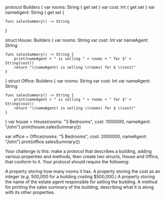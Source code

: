 protocol Builders {
    var rooms: String { get set }
    var cost: Int { get set }
    var nameAgent: String { get set }
    
    func salesSummary() -> String
}

struct House: Builders {
    var rooms: String
    var cost: Int
    var nameAgent: String
    
    func salesSummary() -> String {
        print(nameAgent + " is selling " + rooms + " for $" + String(cost))
        return "\(nameAgent) is selling \(rooms) for $ \(cost)"
    }
}
struct Office: Builders {
    var rooms: String
    var cost: Int
    var nameAgent: String
    
    func salesSummary() -> String {
        print(nameAgent + " is selling " + rooms + " for $" + String(cost))
        return "\(nameAgent) is selling \(rooms) for $ \(cost)"
    }
}
var house = House(rooms: "3 Bedrooms", cost: 1000000, nameAgent: "John")
print(house.salesSummary())

var office = Office(rooms: "5 Bedrooms", cost: 2000000, nameAgent: "John")
print(office.salesSummary())   

Your challenge is this: make a protocol that describes a building, adding various properties and methods, then create two structs, House and Office, that conform to it. Your protocol should require the following:

A property storing how many rooms it has.
A property storing the cost as an integer (e.g. 500,000 for a building costing $500,000.)
A property storing the name of the estate agent responsible for selling the building.
A method for printing the sales summary of the building, describing what it is along with its other properties.
